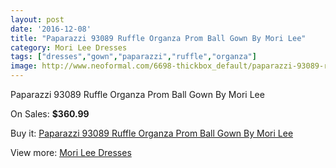 ```yaml
---
layout: post
date: '2016-12-08'
title: "Paparazzi 93089 Ruffle Organza Prom Ball Gown By Mori Lee"
category: Mori Lee Dresses
tags: ["dresses","gown","paparazzi","ruffle","organza"]
image: http://www.neoformal.com/6698-thickbox_default/paparazzi-93089-ruffle-organza-prom-ball-gown-by-mori-lee.jpg
---
```

Paparazzi 93089 Ruffle Organza Prom Ball Gown By Mori Lee

On Sales: **$360.99**
<a href="https://www.neoformal.com/en/mori-lee-dresses/2422-paparazzi-93089-ruffle-organza-prom-ball-gown-by-mori-lee.html"><amp-img layout="responsive" width="600" height="600" src="//www.neoformal.com/6698-thickbox_default/paparazzi-93089-ruffle-organza-prom-ball-gown-by-mori-lee.jpg" alt="Paparazzi 93089 Ruffle Organza Prom Ball Gown By Mori Lee 0" /></a>
<a href="https://www.neoformal.com/en/mori-lee-dresses/2422-paparazzi-93089-ruffle-organza-prom-ball-gown-by-mori-lee.html"><amp-img layout="responsive" width="600" height="600" src="//www.neoformal.com/6699-thickbox_default/paparazzi-93089-ruffle-organza-prom-ball-gown-by-mori-lee.jpg" alt="Paparazzi 93089 Ruffle Organza Prom Ball Gown By Mori Lee 1" /></a>
<a href="https://www.neoformal.com/en/mori-lee-dresses/2422-paparazzi-93089-ruffle-organza-prom-ball-gown-by-mori-lee.html"><amp-img layout="responsive" width="600" height="600" src="//www.neoformal.com/6700-thickbox_default/paparazzi-93089-ruffle-organza-prom-ball-gown-by-mori-lee.jpg" alt="Paparazzi 93089 Ruffle Organza Prom Ball Gown By Mori Lee 2" /></a>
<a href="https://www.neoformal.com/en/mori-lee-dresses/2422-paparazzi-93089-ruffle-organza-prom-ball-gown-by-mori-lee.html"><amp-img layout="responsive" width="600" height="600" src="//www.neoformal.com/6701-thickbox_default/paparazzi-93089-ruffle-organza-prom-ball-gown-by-mori-lee.jpg" alt="Paparazzi 93089 Ruffle Organza Prom Ball Gown By Mori Lee 3" /></a>

Buy it: [Paparazzi 93089 Ruffle Organza Prom Ball Gown By Mori Lee](https://www.neoformal.com/en/mori-lee-dresses/2422-paparazzi-93089-ruffle-organza-prom-ball-gown-by-mori-lee.html "Paparazzi 93089 Ruffle Organza Prom Ball Gown By Mori Lee")

View more: [Mori Lee Dresses](https://www.neoformal.com/en/22-mori-lee-dresses "Mori Lee Dresses")